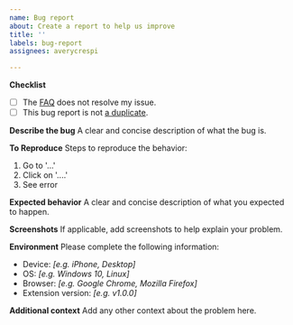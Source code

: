 ```yaml
---
name: Bug report
about: Create a report to help us improve
title: ''
labels: bug-report
assignees: averycrespi

---
```


**Checklist**
- [ ] The [FAQ](https://github.com/averycrespi/vtt-bridge#faq) does not resolve my issue.
- [ ] This bug report is not [a duplicate](https://github.com/averycrespi/vtt-bridge/issues).

**Describe the bug**
A clear and concise description of what the bug is.

**To Reproduce**
Steps to reproduce the behavior:
1. Go to '...'
2. Click on '....'
3. See error

**Expected behavior**
A clear and concise description of what you expected to happen.

**Screenshots**
If applicable, add screenshots to help explain your problem.

**Environment**
Please complete the following information:
- Device: *[e.g. iPhone, Desktop]*
- OS: *[e.g. Windows 10, Linux]*
- Browser: *[e.g. Google Chrome, Mozilla Firefox]*
- Extension version: *[e.g. v1.0.0]*

**Additional context**
Add any other context about the problem here.
